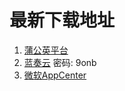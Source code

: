 # 最新下载地址

1.  [蒲公英平台](https://pgyer.com/mtll_dev)
2.  [蓝奏云](https://relaxpic.lanzouq.com/b048n3a1a) 密码: 9onb 
3.  [微软AppCenter](https://install.appcenter.ms/users/jeesk/apps/mtll/distribution_groups/pub)
